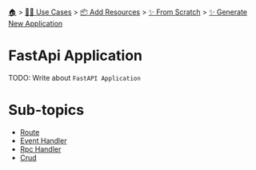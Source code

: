 <!--startTocHeader-->
[🏠](../../../../../README.md) > [👷🏽 Use Cases](../../../../README.md) > [📦 Add Resources](../../../README.md) > [✨ From Scratch](../../README.md) > [✨ Generate New Application](../README.md)
# FastApi Application
<!--endTocHeader-->
TODO: Write about `FastAPI Application`
<!--startTocSubtopic-->
# Sub-topics
* [Route](route.md)
* [Event Handler](event-handler.md)
* [Rpc Handler](rpc-handler.md)
* [Crud](crud.md)
<!--endTocSubtopic-->